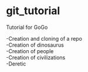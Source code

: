 # git_tutorial
Tutorial for GoGo

-Creation and cloning of a repo  
-Creation of dinosaurus  
-Creation of people  
-Creation of civilizations  
-Deretic  
